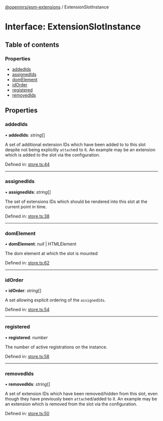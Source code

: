 [@openmrs/esm-extensions](../API.md) / ExtensionSlotInstance

# Interface: ExtensionSlotInstance

## Table of contents

### Properties

- [addedIds](extensionslotinstance.md#addedids)
- [assignedIds](extensionslotinstance.md#assignedids)
- [domElement](extensionslotinstance.md#domelement)
- [idOrder](extensionslotinstance.md#idorder)
- [registered](extensionslotinstance.md#registered)
- [removedIds](extensionslotinstance.md#removedids)

## Properties

### addedIds

• **addedIds**: *string*[]

A set of additional extension IDs which have been added to to this slot despite not being
explicitly `attach`ed to it.
An example may be an extension which is added to the slot via the configuration.

Defined in: [store.ts:44](https://github.com/nk183/openmrs-esm-core/blob/master/packages/esm-extensions/src/store.ts#L44)

___

### assignedIds

• **assignedIds**: *string*[]

The set of extensions IDs which should be rendered into this slot at the current point in time.

Defined in: [store.ts:38](https://github.com/nk183/openmrs-esm-core/blob/master/packages/esm-extensions/src/store.ts#L38)

___

### domElement

• **domElement**: *null* \| HTMLElement

The dom element at which the slot is mounted

Defined in: [store.ts:62](https://github.com/nk183/openmrs-esm-core/blob/master/packages/esm-extensions/src/store.ts#L62)

___

### idOrder

• **idOrder**: *string*[]

A set allowing explicit ordering of the `assignedIds`.

Defined in: [store.ts:54](https://github.com/nk183/openmrs-esm-core/blob/master/packages/esm-extensions/src/store.ts#L54)

___

### registered

• **registered**: *number*

The number of active registrations on the instance.

Defined in: [store.ts:58](https://github.com/nk183/openmrs-esm-core/blob/master/packages/esm-extensions/src/store.ts#L58)

___

### removedIds

• **removedIds**: *string*[]

A set of extension IDs which have been removed/hidden from this slot, even though they have
previously been `attach`ed/added to it.
An example may be an extension which is removed from the slot via the configuration.

Defined in: [store.ts:50](https://github.com/nk183/openmrs-esm-core/blob/master/packages/esm-extensions/src/store.ts#L50)
